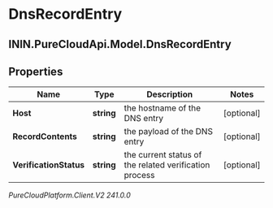 # DnsRecordEntry

## ININ.PureCloudApi.Model.DnsRecordEntry

## Properties

|Name | Type | Description | Notes|
|------------ | ------------- | ------------- | -------------|
| **Host** | **string** | the hostname of the DNS entry | [optional] |
| **RecordContents** | **string** | the payload of the DNS entry | [optional] |
| **VerificationStatus** | **string** | the current status of the related verification process | [optional] |



_PureCloudPlatform.Client.V2 241.0.0_
